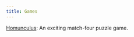 ```yaml
---
title: Games
---
```


[Homunculus](http://www.doomcrow.com/homunculus.html): An exciting match-four puzzle game.